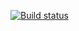 [![Build status](https://ci.appveyor.com/api/projects/status/u92h6bbckph9o244?svg=true)](https://ci.appveyor.com/project/Diana-QA/postmanecho)

